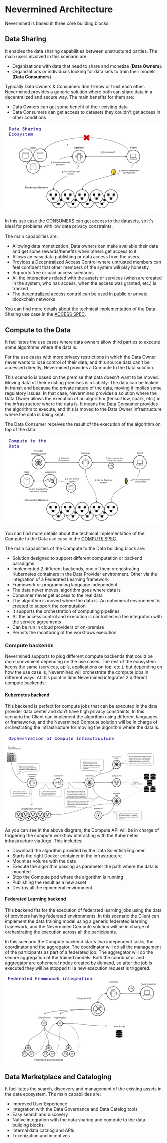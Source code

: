 # Nevermined Architecture

Nevermined is based in three core building blocks:

## Data Sharing

It enables the data sharing capabilities between unstructured parties.
The main users involved in this scenario are:

* Organizations with data that need to share and monetize (**Data Owners**).
* Organizations or individuals looking for data sets to train their models
  (**Data Consumers**).

Typically Data Owners & Consumers don't know or trust each other. Nevermined
provides a generic solution where both can share data in a decentralized and
secure way. The main benefits for them are:

* Data Owners can get some benefit of their existing data
* Data Consumers can get access to datasets they couldn't get access in other conditions

![Nevermined Data Sharing flow](architecture/specs/access/images/nevermined-data-sharing-flow.png)

In this use case the CONSUMERS can get access to the datasets, so it's ideal for
 problems with low data privacy constraints.

The main capabilities are:

* Allowing data monetization. Data owners can make available their data and get
  some rewards/benefits when others get access to it.
* Allows an easy data publishing or data access from the users.
* Provides a Decentralized Access Control where untrusted members can feel
  confident that other members of the system will play honestly
* Supports free or paid access scenarios
* All the interactions related with the assets or services (when are created in
  the system, who has access, when the access was granted, etc.) is tracked
* The decentralized access control can be used in public or private blockchain
  networks

You can find more details about the technical implementation of the Data Sharing
 use case in the [ACCESS SPEC](architecture/specs/access/README.md).


## Compute to the Data

It facilitates the use cases where data owners allow third parties to execute
some algorithms where the data is.

For the use cases with more privacy restrictions in which the Data Owner never
wants to lose control of their data, and this source data can't be accessed
directly, Nevermined provides a Compute to the Data solution.

This scenario is based on the premise that data doesn't want to be moved.
Moving data of their existing premises is a liability. The data can be leaked in
 transit and because the private nature of the data, moving it implies some
 regulatory issues. In that case, Nevermined provides a solution where the Data
 Owner allows the execution of an algorithm (tensorflow, spark, etc.) in the
 infrastructure where the data is. It means the Data Consumer provides the
 algorithm to execute, and this is moved to the Data Owner infrastructure where
 the data is being kept.

The Data Consumer receives the result of the execution of the algorithm on top
of the data.

![Compute to the Data](architecture/specs/compute/images/compute-to-the-data.png)

You can find more details about the technical implementation of the Compute to the Data use case in the
[COMPUTE SPEC](architecture/specs/compute/README.md).

The main capabilities of the Compute to the Data building block are:

* Solution designed to support different computation or backend paradigms
* Implemented 2 different backends, one of them orchestrating Kubernetes
  containers in the Data Provider environment. Other via the integration of a
  Federated Learning framework
* Framework or programming language independent
* The data never moves, algorithm goes where data is
* Consumer never get access to the real data
* The algorithm is moved where the data is. An ephemeral environment is created
  to support the computation
* It supports the orchestration of computing pipelines
* All the access control and execution is controlled via the integration with
  the service agreements
* Can be run in cloud providers or on-premise
* Permits the monitoring of the workflows execution


### Compute backends

Nevermined supports to plug different compute backends that could be more
convenient depending on the use cases. The rest of the ecosystem keeps the same
(services, api’s, applications on top, etc.), but depending on how the use case
is, Nevermined will orchestrate the compute jobs in different ways. At this
point in time Nevermined integrates 2 different compute backends:


#### Kubernetes backend

This backend is perfect for compute jobs that can be executed in the data
provider data center and don’t have high privacy constraints. In this scenario
the Client can implement the algorithm using different languages or frameworks,
and the Nevermined Compute solution will be in charge of orchestrating the
infrastructure for moving the algorithm where the data is.

![Kubernetes orchestration](architecture/specs/compute/images/infrastructure-orchestration.png)

As you can see in the above diagram, the Compute API will be in charge of
triggering the compute workflow interacting with the Kubernetes infrastructure
via [Argo](https://argoproj.github.io/). This includes:

* Download the algorithm provided by the Data Scientist/Engineer
* Starts the right Docker container in the infrastructure
* Mount as volume with the data
* Execute the algorithm passing as parameter the path where the data is mounted
* Stop the Compute pod where the algorithm is running
* Publishing the result as a new asset
* Destroy all the ephemeral environment


#### Federated Learning backend

This backend fits for the execution of federated learning jobs using the data of
 providers having federated environments.  In this scenario the Client can
 implement the data training model using a generic federated learning framework,
  and the Nevermined Compute solution will be in charge of orchestrating the
  execution across all the participants.

In this scenario the Compute backend starts two independent tasks, the
coordinator and the aggregator. The coordinator will do all the management of
the participants as part of a federated job. The aggregator will do the secure
aggregation of the trained models. Both the coordinator and aggregator are
ephemeral nodes created by demand, so after the job is executed they will be
stopped till a new execution request is triggered.

![Federated Learning backend](architecture/images/compute-fl-backend.png)


## Data Marketplace and Cataloging

It facilitates the search, discovery and management of the existing assets in
the data ecosystem. The main capabilities are:

* Improved User Experience
* Integration with the Data Governance and Data Catalog tools
* Easy search and discovery
* Native integration with the data sharing and compute to the data building blocks
* Internal data catalog and APIs
* Tokenization and incentives
